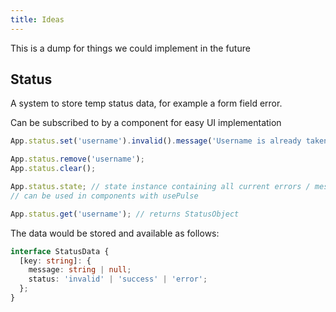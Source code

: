 ```yaml
---
title: Ideas
---
```


This is a dump for things we could implement in the future

## Status

A system to store temp status data, for example a form field error.

Can be subscribed to by a component for easy UI implementation

```js
App.status.set('username').invalid().message('Username is already taken');

App.status.remove('username');
App.status.clear();

App.status.state; // state instance containing all current errors / messages
// can be used in components with usePulse

App.status.get('username'); // returns StatusObject
```

The data would be stored and available as follows:

```ts
interface StatusData {
  [key: string]: {
    message: string | null;
    status: 'invalid' | 'success' | 'error';
  };
}
```
